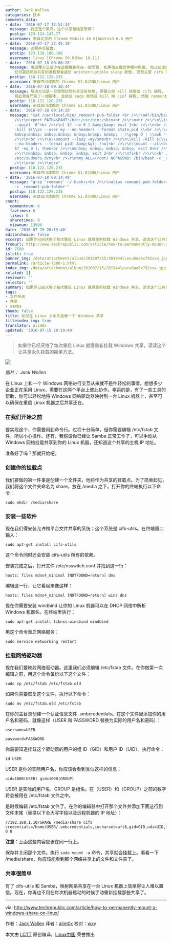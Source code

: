 ```yaml
---
author: Jack Wallen
categories: 技术
comments_data:
- date: '2016-07-17 12:51:34'
  message: 我还是个菜鸟，这个共享是啥意思啊？
  postip: 123.124.147.77
  username: 来自北京的 Chrome Mobile 46.0|Android 6.0 用户
- date: '2016-07-17 22:45:19'
  message: 远程共享磁盘。
  postip: 123.118.180.108
  username: linux [Chrome 50.0|Mac 10.11]
- date: '2016-07-18 09:08:26'
  message: 用這種方法至少在虛擬機會存在一個問題. 如果宿主幾從休眠中恢復, 而之前虛擬機沒有關閉或休眠,&nbsp;&nbsp;那麼那個共享會存在一定機率無法訪問,
    任何要訪問該共享的進程都會處於 uninterruptible sleep 狀態, 直至主管 cifs 協議的兩個系統線程超時爲止.
  postip: 118.122.120.235
  username: 来自四川成都的 Chrome 51.0|GNU/Linux 用户
- date: '2016-07-18 09:10:44'
  message: 解決方法是一旦發現訪問共享沒有相應, 需要立即 kill 掉兩個 cifs 線程, 否則只有等超時結束. 到了 Linux 4.x 內核, 這個問題似乎有所緩解.
    爲此我專門寫了一個腳本, 並結合 sudo 來快速 kill 掉 cisf 線程, 然後 remount.
  postip: 118.122.120.235
  username: 来自四川成都的 Chrome 51.0|GNU/Linux 用户
- date: '2016-07-18 09:14:28'
  message: "cat /usr/local/bin/_remount-pub-folder <br />\r\n#!/bin/bash<br />\r\n<br
    />\r\nexport PATH=$PAHT:/bin:/usr/bin:/sbin<br />\r\n<br />\r\n\\id --user | \\grep
    --quiet '0'<br />\r\n[ $? -ne 0 ] &amp;&amp; exit 1<br />\r\n<br />\r\n\\kill
    -kill $(\\ps --user my --no-headers --format state,pid \\<br />\r\n&nbsp; &nbsp;&nbsp;
    &nbsp;&nbsp; &nbsp;&nbsp; &nbsp;&nbsp; &nbsp; | \\grep D | \\awk '{print $NF}')<br
    />\r\n<br />\r\n\\umount --lazy ~my/smb<br />\r\n\\kill -kill $(\\ps -C cifsiod
    --no-headers --format pid) &amp;&gt; /nul<br />\r\n\\mount --all<br />\r\nif [
    $? -eq 0 ]; then<br />\r\n&nbsp; &nbsp; &nbsp; &nbsp; exit 0<br />\r\nelse<br
    />\r\n&nbsp; &nbsp; &nbsp; &nbsp; exit 2<br />\r\nfi<br />\r\n<br />\r\ngrep 'remount'
    /etc/sudoers.d/my<br />\r\n%my ALL=(root) NOPASSWD: /bin/bash -c _remount-pub-folder<br
    />\r\n<br />\r\ngre"
  postip: 118.122.120.235
  username: 来自四川成都的 Chrome 51.0|GNU/Linux 用户
- date: '2016-07-18 09:14:49'
  message: "grep 'remount' ~/.bashrc<br />\r\nalias remount-pub-folder='\\sudo bash
    -c _remount-pub-folder'"
  postip: 118.122.120.235
  username: 来自四川成都的 Chrome 51.0|GNU/Linux 用户
count:
  commentnum: 6
  favtimes: 6
  likes: 0
  sharetimes: 0
  viewnum: 13996
date: '2016-07-15 20:19:40'
editorchoice: false
excerpt: 如果你已经厌倦了每次重启 Linux 就得重新挂载 Windows 共享，读读这个让共享永久挂载的简单方法。
fromurl: http://www.techrepublic.com/article/how-to-permanently-mount-a-windows-share-on-linux/
id: 7580
islctt: true
banner_img: /data/attachment/album/201607/15/201944lcecu6ue6x792sxa.jpg
permalink: /article-7580-1.html
index_img: /data/attachment/album/201607/15/201944lcecu6ue6x792sxa.jpg.thumb.jpg
related: []
reviewer: ''
selector: ''
summary: 如果你已经厌倦了每次重启 Linux 就得重新挂载 Windows 共享，读读这个让共享永久挂载的简单方法。
tags:
- 文件系统
- 共享
- samba
thumb: false
title: 如何在 Linux 上永久挂载一个 Windows 共享
titleindex_img: true
translator: alim0x
updated: '2016-07-15 20:19:40'
---
```



> 
> 如果你已经厌倦了每次重启 Linux 就得重新挂载 Windows 共享，读读这个让共享永久挂载的简单方法。
> 
> 
> 


![](/data/attachment/album/201607/15/201944lcecu6ue6x792sxa.jpg)


*图片： Jack Wallen*


在 Linux 上和一个 Windows 网络进行交互从来就不是件轻松的事情。想想多少企业正在采用 Linux，需要在这两个平台上彼此协作。幸运的是，有了一些工具的帮助，你可以轻松地将 Windows 网络驱动器映射到一台 Linux 机器上，甚至可以确保在重启 Linux 机器之后共享还在。


### 在我们开始之前


要实现这个，你需要用到命令行。过程十分简单，但你需要编辑 /etc/fstab 文件，所以小心操作。还有，我假设你已经让 Samba 正常工作了，可以手动从 Windows 网络挂载共享到你的 Linux 机器，还知道这个共享的主机 IP 地址。


准备好了吗？那就开始吧。


### 创建你的挂载点


我们要做的第一件事是创建一个文件夹，他将作为共享的挂载点。为了简单起见，我们将这个文件夹命名为 share，放在 /media 之下。打开你的终端执行以下命令：



```
sudo mkdir /media/share

```

### 安装一些软件


现在我们得安装允许跨平台文件共享的系统；这个系统是 cifs-utils。在终端窗口输入：



```
sudo apt-get install cifs-utils

```

这个命令同时还会安装 cifs-utils 所有的依赖。


安装完成之后，打开文件 /etc/nsswitch.conf 并找到这一行：



```
hosts: files mdns4_minimal [NOTFOUND=return] dns

```

编辑这一行，让它看起来像这样：



```
hosts: files mdns4_minimal [NOTFOUND=return] wins dns

```

现在你需要安装 windbind 让你的 Linux 机器可以在 DHCP 网络中解析 Windows 机器名。在终端里执行：



```
sudo apt-get install libnss-windbind windbind

```

用这个命令重启网络服务：



```
sudo service networking restart

```

### 挂载网络驱动器


现在我们要映射网络驱动器。这里我们必须编辑 /etc/fstab 文件。在你做第一次编辑之前，用这个命令备份以下这个文件：



```
sudo cp /etc/fstab /etc/fstab.old

```

如果你需要恢复这个文件，执行以下命令：



```
sudo mv /etc/fstab.old /etc/fstab

```

在你的主目录创建一个认证信息文件 .smbcredentials。在这个文件里添加你的用户名和密码，就像这样（USER 和 PASSWORD 替换为实际的用户名和密码）：



```
username=USER

password=PASSWORD

```

你需要知道挂载这个驱动器的用户的组 ID（GID）和用户 ID（UID）。执行命令：



```
id USER

```

USER 是你的实际用户名，你应该会看到类似这样的信息：



```
uid=1000(USER) gid=1000(GROUP)

```

USER 是实际的用户名，GROUP 是组名。在（USER）和（GROUP）之前的数字将会被用在 /etc/fstab 文件之中。


是时候编辑 /etc/fstab 文件了。在你的编辑器中打开那个文件并添加下面这行到文件末尾（替换以下全大写字段以及远程机器的 IP 地址）：



```
//192.168.1.10/SHARE /media/share cifs credentials=/home/USER/.smbcredentials,iocharset=uft8,gid=GID,udi=UID,file_mode=0777,dir_mode=0777 0 0

```

**注意**：上面这些内容应该在同一行上。


保存并关闭那个文件。执行 `sudo mount -a` 命令，共享就会挂载上。看看一下 /media/share，你应该能看到那个网络共享上的文件和文件夹了。


### 共享很简单


有了 cifs-utils 和 Samba，映射网络共享在一台 Linux 机器上简单得让人难以置信。现在，你再也不用在每次机器启动的时候手动重新挂载那些共享了。




---


via: <http://www.techrepublic.com/article/how-to-permanently-mount-a-windows-share-on-linux/>


作者：[Jack Wallen](http://www.techrepublic.com/search/?a=jack+wallen) 译者：[alim0x](https://github.com/alim0x) 校对：[wxy](https://github.com/wxy)


本文由 [LCTT](https://github.com/LCTT/TranslateProject) 原创编译，[Linux中国](https://linux.cn/) 荣誉推出